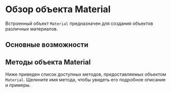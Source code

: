 # Обзор объекта Material
Встроенный объект `Material` предназначен для создания объектов различных материалов.

## Основные возможности

## Методы объекта Material
Ниже приведен список доступных методов, предоставляемых объектом `Material`. Щелкните имя метода, чтобы увидеть его подробное описание и примеры.
